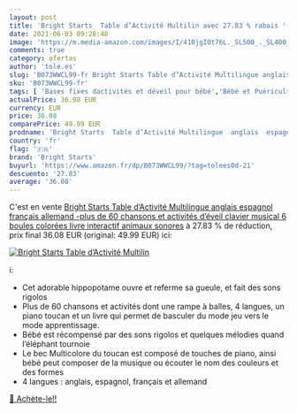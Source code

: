 ```yaml
---
layout: post
title: 'Bright Starts  Table d’Activité Multilin avec 27.83 % rabais '
date: 2021-06-03 09:28:48
image: 'https://m.media-amazon.com/images/I/410jgIOt76L._SL500_._SL400_.jpg'
comments: true
category: ofertas
author: 'tole.es'
slug: 'B073WWCL99-fr Bright Starts Table d’Activité Multilingue anglais...'
sku: 'B073WWCL99-fr'
tags: [ 'Bases fixes dactivités et déveil pour bébé','Bébé et Puériculture','Jeux et Jouets','Jeux et jouets','Jouets déveil','Jouets déveil et 1er âge','Jouets musicaux','bright starts','Éveil et jouets', ]
actualPrice: 36.08 EUR
currency: EUR
price: 36.08
comparePrice: 49.99 EUR
prodname: 'Bright Starts  Table d’Activité Multilingue  anglais  espagnol  français  allemand -plus de 60 chansons et activités d’éveil  clavier musical  6 boules colorées  livre interactif  animaux sonores'
country: 'fr'
flag: '🇫🇷'
brand: 'Bright Starts'
buyurl: 'https://www.amazon.fr/dp/B073WWCL99/?tag=tolees0d-21'
descuento: '27.83'
average: '36.08'
---
```


C'est en vente [Bright Starts  Table d’Activité Multilingue  anglais  espagnol  français  allemand -plus de 60 chansons et activités d’éveil  clavier musical  6 boules colorées  livre interactif  animaux sonores](https://www.amazon.fr/dp/B073WWCL99/?tag=tolees0d-21)  à  27.83 % de réduction, prix final  36.08 EUR (original: 49.99 EUR) ici:

[![Bright Starts  Table d’Activité Multilin](https://m.media-amazon.com/images/I/410jgIOt76L._SL500_._SL400_.jpg)](https://www.amazon.fr/dp/B073WWCL99/?tag=tolees0d-21)

ℹ️:

- Cet adorable hippopotame ouvre et referme sa gueule, et fait des sons rigolos
- Plus de 60 chansons et activités dont une rampe à balles, 4 langues, un piano toucan et un livre qui permet de basculer du mode jeu vers le mode apprentissage.
- Bébé est récompensé par des sons rigolos et quelques mélodies quand l’éléphant tournoie
- Le bec Multicolore du toucan est composé de touches de piano, ainsi bébé peut composer de la musique ou écouter le nom des couleurs et des formes
- 4 langues : anglais, espagnol, français et allemand

[🛒 Achète-le!!](https://www.amazon.fr/dp/B073WWCL99/?tag=tolees0d-21)
